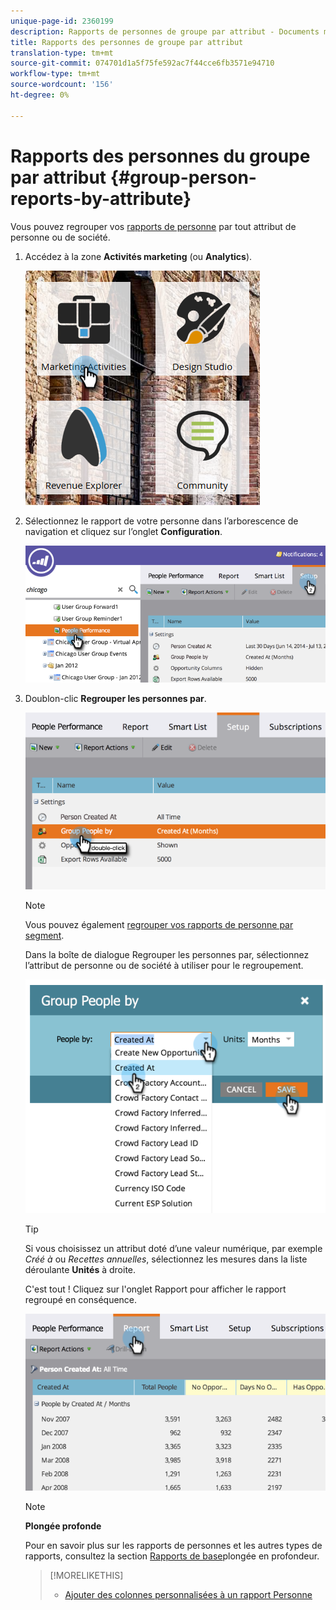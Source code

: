 ```yaml
---
unique-page-id: 2360199
description: Rapports de personnes de groupe par attribut - Documents marketing - Documentation du produit
title: Rapports des personnes de groupe par attribut
translation-type: tm+mt
source-git-commit: 074701d1a5f75fe592ac7f44cce6fb3571e94710
workflow-type: tm+mt
source-wordcount: '156'
ht-degree: 0%

---
```



# Rapports des personnes du groupe par attribut {#group-person-reports-by-attribute}

Vous pouvez regrouper vos [rapports de personne](http://docs.marketo.com/display/docs/basic+reporting) par tout attribut de personne ou de société.

1. Accédez à la zone **Activités marketing** (ou **Analytics**).

   ![](assets/image2017-3-28-10-3a22-3a53.png)

1. Sélectionnez le rapport de votre personne dans l’arborescence de navigation et cliquez sur l’onglet **Configuration**.

   ![](assets/image2017-3-28-11-3a33-3a48.png)

1. Doublon-clic **Regrouper les personnes par**.

   ![](assets/image2017-3-28-11-3a34-3a5.png)

   >[!NOTE]
   >
   >Vous pouvez également [regrouper vos rapports de personne par segment](../../../../product-docs/personalization/segmentation-and-snippets/segmentation/group-person-reports-by-segment.md).

   Dans la boîte de dialogue Regrouper les personnes par, sélectionnez l’attribut de personne ou de société à utiliser pour le regroupement.

   ![](assets/image2017-3-28-11-3a34-3a42.png)

   >[!TIP]
   >
   >Si vous choisissez un attribut doté d’une valeur numérique, par exemple *Créé à* ou *Recettes annuelles*, sélectionnez les mesures dans la liste déroulante **Unités** à droite.

   C&#39;est tout ! Cliquez sur l&#39;onglet Rapport pour afficher le rapport regroupé en conséquence.

   ![](assets/image2017-3-28-11-3a35-3a0.png)

   >[!NOTE]
   >
   >**Plongée profonde**
   >
   >
   >Pour en savoir plus sur les rapports de personnes et les autres types de rapports, consultez la section [Rapports de base](http://docs.marketo.com/display/docs/basic+reporting)plongée en profondeur.

   >[!MORELIKETHIS]
   >
   >
   >    
   >    
   >    * [Ajouter des colonnes personnalisées à un rapport Personne](../../../../product-docs/reporting/basic-reporting/editing-reports/add-custom-columns-to-a-person-report.md)


